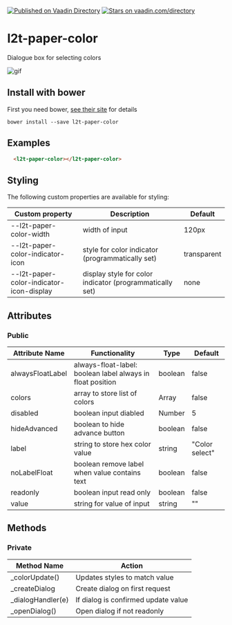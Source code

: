 [![Published on Vaadin  Directory](https://img.shields.io/badge/Vaadin%20Directory-published-00b4f0.svg)](https://vaadin.com/directory/component/Link2Twentyl2t-paper-color)
[![Stars on vaadin.com/directory](https://img.shields.io/vaadin-directory/star/Link2Twentyl2t-paper-color.svg)](https://vaadin.com/directory/component/Link2Twentyl2t-paper-color)


# l2t-paper-color
Dialogue box for selecting colors

![gif](https://lh3.googleusercontent.com/-PwDk7mMnViE/WTHg2YVFCZI/AAAAAAAAdw4/V8CDBow09tcJMogh3EYGQsMQrMDLxxtkQCL0B/h296/2017-06-02.gif)

## Install with bower

First you need bower, [see their site](http://bower.io/) for details 

```
bower install --save l2t-paper-color
```

## Examples

<!---
```
<custom-element-demo>
  <template>
    <script src="../webcomponentsjs/webcomponents-lite.js"></script>
    <link rel="import" href="l2t-paper-color.html">
	 <next-code-block></next-code-block>
  </template>
</custom-element-demo>
```
-->
```html
  <l2t-paper-color></l2t-paper-color>
```
  
## Styling

The following custom properties are available for styling:

| Custom property | Description | Default |
|----------------|-------------|-------------|
| --l2t-paper-color-width | width of input	 | 120px |
| --l2t-paper-color-indicator-icon | style for color indicator (programmatically set) | transparent |
| --l2t-paper-color-indicator-icon-display | display style for color indicator (programmatically set) | none |

## Attributes

### Public

| Attribute Name | Functionality | Type | Default |
|----------------|-------------|-------------|-------------|
| alwaysFloatLabel | always-float-label: boolean label always in float position | boolean  | false |
| colors | array to store list of colors | Array | false |
| disabled | boolean input diabled | Number | 5 |
| hideAdvanced | boolean to hide advance button | boolean | false |
| label | string to store hex color value | string | "Color select" |
| noLabelFloat | boolean remove label when value contains text | boolean  | false |
| readonly | boolean input read only | boolean | false |
| value | string for value of input | string | "" |

## Methods

### Private

| Method Name | Action |
|----------------|-------------|
| _colorUpdate() | Updates styles to match value |
| _createDialog | Create dialog on first request |
| _dialogHandler(e) | If dialog is confirmed update value |
| _openDialog() | Open dialog if not readonly |
